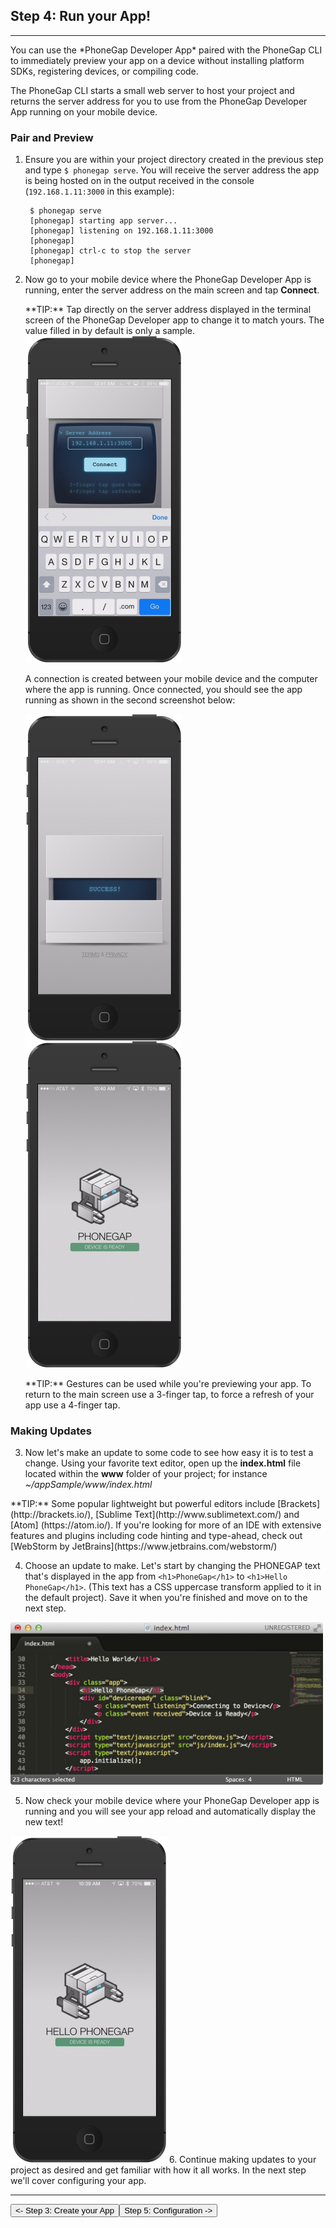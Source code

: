 <link href="../css/styles.css" rel="stylesheet">
<link href="../css/bootstrap.css" rel="stylesheet">
<div class="sidebar"></div>

## Step 4:  Run your App! 
<hr>
You can use the *PhoneGap Developer App* paired with the PhoneGap CLI to immediately preview your app on a device without installing platform SDKs, registering devices, or compiling code.

The PhoneGap CLI starts a small web server to host your project and returns the server address for you to use from the PhoneGap Developer App running on your mobile device. 

### Pair and Preview
1. Ensure you are within your project directory created in the previous step and type `$ phonegap serve`. You will receive the server address the app is being hosted on in the output received in the console (`192.168.1.11:3000` in this example): 

		$ phonegap serve
		[phonegap] starting app server...
		[phonegap] listening on 192.168.1.11:3000
		[phonegap]
		[phonegap] ctrl-c to stop the server
		[phonegap]
2. Now go to your mobile device where the PhoneGap Developer App is running, enter the server address on the main screen and tap **Connect**. 
   <div class="alert alert-info"> **TIP:** Tap directly on the server address displayed in the terminal screen of the PhoneGap Developer app to change it to match yours. The value filled in by default is only a sample. </div>
   
    <img src="../images/dev-app-enter-add.jpg" width="250" height="523">
   
    A connection is created between your mobile device and the computer where the app is running. Once connected, you should see the app running as shown in the second screenshot below:
   
   <img src="../images/dev-app-success.jpg" width="250" height="523" align="left"><img src="../images/dev-app-preview.jpg" width="250" height="523">

   <div class="alert alert-info"> **TIP:** Gestures can be used while you're previewing your app. To return to the main screen use a 3-finger tap, to force a refresh of your app use a 4-finger tap.</div>

### Making Updates
3. Now let's make an update to some code to see how easy it is to test a change. Using your favorite text editor, open up the **index.html** file located within the **www** folder of your project; for instance *~/appSample/www/index.html*
 <div class="alert alert-info"> **TIP:** Some popular lightweight  but powerful editors include [Brackets](http://brackets.io/), [Sublime Text](http://www.sublimetext.com/) and [Atom] (https://atom.io/). If you're looking for more of an IDE with extensive features and plugins including code hinting and type-ahead, check out [WebStorm by JetBrains](https://www.jetbrains.com/webstorm/)</div>

4. Choose an update to make. Let's start by changing the PHONEGAP text that's displayed in the app from `<h1>PhoneGap</h1>` to `<h1>Hello PhoneGap</h1>`. (This text has a CSS uppercase transform applied to it in the default project). Save it when you're finished and move on to the next step.
  <img src="../images/editor.jpg" width="500" height="260">

5. Now check your mobile device where your PhoneGap Developer app is running and you will see your app reload and automatically display the new text!
   
 <img src="../images/dev-app-code-update.jpg" width="250" height="523" />
6. Continue making updates to your project as desired and get familiar with how it all works. In the next step we'll cover configuring your app.
<hr>

<a href="../create/cli-create.html"><button class="btn-prev"><- Step 3: Create your App</button></a><a href="../config/config.html"><button class="btn-next">Step 5: Configuration -></button></a>